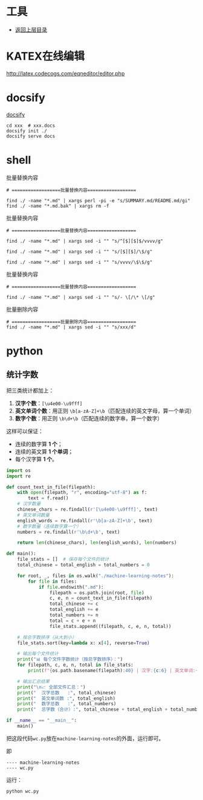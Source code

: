 # 工具

* [返回上层目录](../README.md)



# KATEX在线编辑

http://latex.codecogs.com/eqneditor/editor.php



# docsify

[docsify](https://docsify.js.org/#/zh-cn/quickstart)

```shell
cd xxx  # xxx.docs
docsify init ./
docsify serve docs
```



# shell

批量替换内容

```shell
# ==================批量替换内容==================

find ./ -name "*.md" | xargs perl -pi -e "s/SUMMARY.md/README.md/gi"
find ./ -name "*.md.bak" | xargs rm -f
```

批量替换内容

```shell
# ==================批量替换内容==================

find ./ -name "*.md" | xargs sed -i "" "s/^[$][$]$/vvvv/g"

find ./ -name "*.md" | xargs sed -i "" "s/[$][$]/\$/g"

find ./ -name "*.md" | xargs sed -i "" "s/vvvv/\$\$/g"
```

批量替换内容

```shell
# ==================批量替换内容==================

find ./ -name "*.md" | xargs sed -i "" "s/- \[/\* \[/g"
```

批量删除内容

```shell
# ==================批量删除内容==================
find ./ -name "*.md" | xargs sed -i "" "s/xxx/d"
```



# python

## 统计字数

把三类统计都加上：

1. **汉字个数**：`[\u4e00-\u9fff]`
2. **英文单词个数**：用正则 `\b[a-zA-Z]+\b`（匹配连续的英文字母，算一个单词）
3. **数字个数**：用正则 `\b\d+\b`（匹配连续的数字串，算一个数字）

这样可以保证：

- 连续的数字算 **1 个**；
- 连续的英文算 **1 个单词**；
- 每个汉字算 **1 个**。

```python
import os
import re

def count_text_in_file(filepath):
    with open(filepath, "r", encoding="utf-8") as f:
        text = f.read()
    # 汉字数量
    chinese_chars = re.findall(r'[\u4e00-\u9fff]', text)
    # 英文单词数量
    english_words = re.findall(r'\b[a-zA-Z]+\b', text)
    # 数字数量（连续数字算一个）
    numbers = re.findall(r'\b\d+\b', text)

    return len(chinese_chars), len(english_words), len(numbers)

def main():
    file_stats = []  # 保存每个文件的统计
    total_chinese = total_english = total_numbers = 0

    for root, _, files in os.walk("./machine-learning-notes"):
        for file in files:
            if file.endswith(".md"):
                filepath = os.path.join(root, file)
                c, e, n = count_text_in_file(filepath)
                total_chinese += c
                total_english += e
                total_numbers += n
                total = c + e + n
                file_stats.append((filepath, c, e, n, total))

    # 按总字数排序（从大到小）
    file_stats.sort(key=lambda x: x[4], reverse=True)

    # 输出每个文件统计
    print("📊 每个文件字数统计（按总字数排序）：")
    for filepath, c, e, n, total in file_stats:
        print(f"{os.path.basename(filepath):40} | 汉字:{c:6} | 英文单词:{e:6} | 数字:{n:6} | 总字数:{total:6}")

    # 输出汇总结果
    print("\n📈 全部文件汇总：")
    print("  汉字总数   :", total_chinese)
    print("  英文单词数 :", total_english)
    print("  数字总数   :", total_numbers)
    print("  总字数（合计）:", total_chinese + total_english + total_numbers)

if __name__ == "__main__":
    main()
```

把这段代码`wc.py`放在`machine-learning-notes`的外面，运行即可。

即

```shell
---- machine-learning-notes
---- wc.py
```

运行：

```python
python wc.py
```


